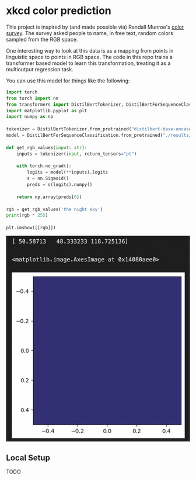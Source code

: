 # xkcd color prediction

This project is inspired by (and made possible via) Randall Munroe's [color survey](https://blog.xkcd.com/2010/05/03/color-survey-results/). The survey asked people to name, in free text, random colors sampled from the RGB space. 

One interesting way to look at this data is as a mapping from points in linguistic space to points in RGB space. The code in this repo trains a transformer based model to learn this transformation, treating it as a multioutput regression task.

<!-- some code -->

You can use this model for things like the following:

```python
import torch
from torch import nn
from transformers import DistilBertTokenizer, DistilBertForSequenceClassification
import matplotlib.pyplot as plt
import numpy as np

tokenizer = DistilBertTokenizer.from_pretrained("distilbert-base-uncased")
model = DistilBertForSequenceClassification.from_pretrained("./results/model")

def get_rgb_values(input: str):
    inputs = tokenizer(input, return_tensors="pt")

    with torch.no_grad():
        logits = model(**inputs).logits
        s = nn.Sigmoid()
        preds = s(logits).numpy()

    return np.array(preds[0])

rgb = get_rgb_values('the night sky')
print(rgb * 255)

plt.imshow([[rgb]])
```

![](./night_sky_example.png)

## Local Setup

TODO

